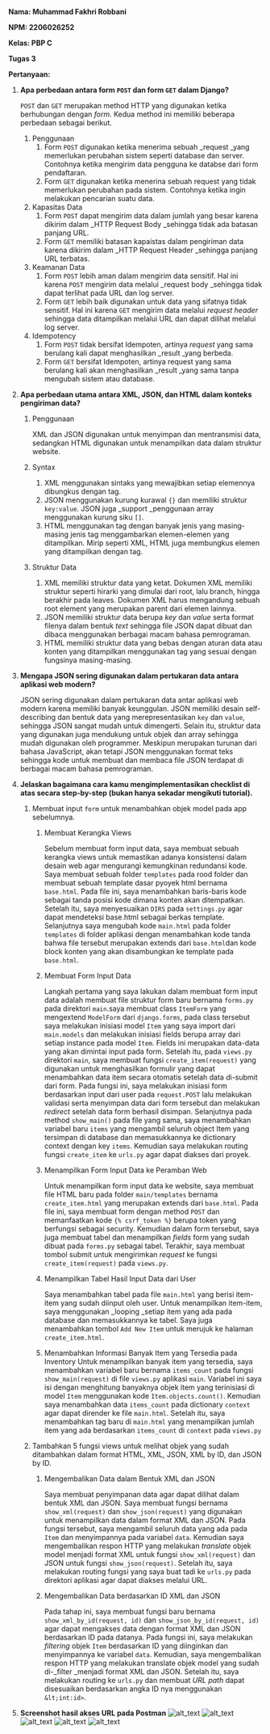 **Nama: Muhammad Fakhri Robbani**

**NPM: 2206026252**

**Kelas: PBP C**

**Tugas 3**

**Pertanyaan:**



1. **Apa perbedaan antara form `POST` dan form `GET` dalam Django?**

    `POST` dan `GET` merupakan method HTTP yang digunakan ketika berhubungan dengan _form_. Kedua method ini memiliki beberapa perbedaan sebagai berikut.
    
    1. Penggunaan
        1. Form `POST` digunakan ketika menerima sebuah _request _yang memerlukan perubahan sistem seperti database dan server. Contohnya ketika mengirim data pengguna ke databse dari form pendaftaran.
        2.  Form `GET` digunakan ketika menerina sebuah request yang tidak memerlukan perubahan pada sistem. Contohnya ketika ingin melakukan pencarian suatu data.
    2. Kapasitas Data
        1. Form `POST` dapat mengirim data dalam jumlah yang besar karena dikirim dalam _HTTP Request Body _sehingga tidak ada batasan panjang URL.
        2. Form `GET` memiliki batasan kapaistas dalam pengiriman data karena dikirim dalam _HTTP Request Header _sehingga panjang URL terbatas.
    3. Keamanan Data
        1. Form `POST` lebih aman dalam mengirim data sensitif. Hal ini karena `POST` mengirim data melalui _request body _sehingga tidak dapat terlihat pada URL dan log server.
        2. Form `GET` lebih baik digunakan untuk data yang sifatnya tidak sensitif. Hal ini karena `GET` mengirim data melalui _request header_ sehingga data ditampilkan melalui URL dan dapat dilihat melalui log server.
    4. Idempotency
        1. Form `POST` tidak bersifat Idempoten, artinya _request_ yang sama berulang kali dapat menghasilkan _result _yang berbeda.
        2. Form `GET` bersifat Idempoten, artinya request yang sama berulang kali akan menghasilkan _result _yang sama tanpa mengubah sistem atau database. 
2.  **Apa perbedaan utama antara XML, JSON, dan HTML dalam konteks pengiriman data?**
    1. Penggunaan
    
        XML dan JSON digunakan untuk menyimpan dan mentransmisi data, sedangkan HTML digunakan untuk menampilkan data dalam struktur website.
    
    2. Syntax
        1. XML menggunakan sintaks yang mewajibkan setiap elemennya dibungkus dengan tag.
        2. JSON menggunakan kurung kurawal `{}` dan memiliki struktur `key:value`. JSON juga _support _penggunaan array menggunakan kurung siku `[]`.
        3. HTML menggunakan tag dengan banyak jenis yang masing-masing jenis tag menggambarkan elemen-elemen yang ditampilkan. Mirip seperti XML, HTML juga membungkus elemen yang ditampilkan dengan tag.
    3. Struktur Data
        1. XML memiliki struktur data yang ketat. Dokumen XML memiliki struktur seperti hirarki yang dimulai dari root, lalu branch, hingga berakhir pada leaves. Dokumen XML harus mengandung sebuah root element yang merupakan parent dari elemen lainnya.
        2. JSON memiliki struktur data berupa _key_ dan _value_ serta format filenya dalam bentuk _text_ sehingga file JSON dapat dibuat dan dibaca menggunakan berbagai macam bahasa pemrograman.
        3. HTML memiliki struktur data yang bebas dengan aturan data atau konten yang ditampilkan menggunakan tag yang sesuai dengan fungsinya masing-masing.
3.  **Mengapa JSON sering digunakan dalam pertukaran data antara aplikasi web modern?**

    JSON sering digunakan dalam pertukaran data antar aplikasi web modern karena memiliki banyak keunggulan. JSON memiliki desain self-describing dan bentuk data yang merepresentasikan `key` dan `value`, sehingga JSON sangat mudah untuk dimengerti. Selain itu, struktur data yang digunakan juga mendukung untuk objek dan array sehingga mudah digunakan oleh programmer. Meskipun merupakan turunan dari bahasa JavaScript, akan tetapi JSON menggunakan format teks sehingga kode untuk membuat dan membaca file JSON terdapat di berbagai macam bahasa pemrograman.

4.  **Jelaskan bagaimana cara kamu mengimplementasikan checklist di atas secara step-by-step (bukan hanya sekadar mengikuti tutorial).**
    1. Membuat input `form` untuk menambahkan objek model pada app sebelumnya.
        1. Membuat Kerangka Views

            Sebelum membuat form input data, saya membuat sebuah kerangka views untuk memastikan adanya konsistensi dalam desain web agar mengurangi kemungkinan redundansi kode. Saya membuat sebuah folder `templates` pada rood folder dan membuat sebuah template dasar pyoyek html bernama `base.html`. Pada file ini, saya menambahkan baris-baris kode sebagai tanda posisi kode dimana konten akan ditempatkan. Setelah itu, saya menyesuaikan `DIRS` pada `settings.py` agar dapat mendeteksi base.html sebagai berkas template. Selanjutnya saya mengubah kode `main.html` pada folder `templates` di folder aplikasi dengan menambahkan kode tanda bahwa file tersebut merupakan extends dari `base.html`dan kode block konten yang akan disambungkan ke template pada `base.html`.

        2. Membuat Form Input Data

            Langkah pertama yang saya lakukan dalam membuat form input data adalah membuat file struktur form baru bernama `forms.py` pada direktori `main`.saya membuat class `ItemForm` yang mengextend `ModelForm` dari `django.forms`, pada class tersebut saya melakukan inisiasi model `Item` yang saya import dari `main.models` dan melakukan inisiasi fields berupa array dari setiap instance pada model `Item`. Fields ini merupakan data-data yang akan dimintai input pada form. Setelah itu, pada `views.py` direktori `main`, saya membuat fungsi `create_item(request)` yang digunakan untuk menghasilkan formulir yang dapat menambahkan data item secara otomatis setelah data di-submit dari form. Pada fungsi ini, saya melakukan inisiasi form berdasarkan input dari user pada `request.POST` lalu melakukan validasi serta menyimpan data dari form tersebut dan melakukan _redirect_ setelah data form berhasil disimpan. Selanjutnya pada method `show_main()` pada file yang sama, saya menambahkan variabel baru `items` yang mengambil seluruh object Item yang tersimpan di database dan memasukkannya ke dictionary context dengan key `items`. Kemudian saya melakukan routing fungsi `create_item` ke `urls.py` agar dapat diakses dari proyek. 

        3. Menampilkan Form Input Data ke Peramban Web

            Untuk menampilkan form input data ke website, saya membuat file HTML baru pada folder `main/templates` bernama `create_item.html` yang merupakan extends dari `base.html`. Pada file ini, saya membuat form dengan method `POST` dan memanfaatkan kode `{% csrf_token %}` berupa token yang berfungsi sebagai security. Kemudian dalam form tersebut, saya juga membuat tabel dan menampilkan _fields_ form yang sudah dibuat pada `forms.py` sebagai tabel. Terakhir, saya membuat tombol submit untuk mengirimkan _request_ ke fungsi `create_item(request)` pada `views.py`.

        4. Menampilkan Tabel Hasil Input Data dari User

            Saya menambahkan tabel pada file `main.html` yang berisi item-item yang sudah diinput oleh user. Untuk menampilkan item-item, saya menggunakan _looping _setiap item yang ada pada database dan memasukkannya ke tabel. Saya juga menambahkan tombol `Add New Item` untuk merujuk ke halaman `create_item.html`.
            
        5. Menambahkan Informasi Banyak Item yang Tersedia pada Inventory
            Untuk menampilkan banyak item yang tersedia, saya menambahkan variabel baru bernama `items_count` pada fungsi `show_main(request)` di file `views.py` aplikasi `main`. Variabel ini saya isi dengan menghitung banyaknya objek item yang terinisiasi di model `Item` menggunakan kode `Item.objects.count()`. Kemudian saya menambahkan data `items_count` pada dictionary `context` agar dapat dirender ke file `main.html`. Setelah itu, saya menambahkan tag baru di `main.html` yang menampilkan jumlah item yang ada berdasarkan `items_count` di `context` pada `views.py`


    2. Tambahkan 5 fungsi views untuk melihat objek yang sudah ditambahkan dalam format HTML, XML, JSON, XML by ID, dan JSON by ID.
        1. Mengembalikan Data dalam Bentuk XML dan JSON

            Saya membuat penyimpanan data agar dapat dilihat dalam bentuk XML dan JSON. Saya membuat fungsi bernama `show_xml(request)` dan `show_json(request)` yang digunakan untuk menampilkan data dalam format XML dan JSON. Pada fungsi tersebut, saya mengambil seluruh data yang ada pada `Item` dan menyimpannya pada variabel `data`. Kemudian saya mengembalikan respon HTTP yang melakukan _translate_ objek model menjadi format XML untuk fungsi `show_xml(request)` dan JSON untuk fungsi `show_json(request)`. Setelah itu, saya melakukan routing fungsi yang saya buat tadi ke `urls.py` pada direktori aplikasi agar dapat diakses melalui URL.

        2. Mengembalikan Data berdasarkan ID XML dan JSON

            Pada tahap ini, saya membuat fungsi baru bernama `show_xml_by_id(request, id)` dan `show_json_by_id(request, id)` agar dapat mengakses data dengan format XML dan JSON berdasarkan ID pada datanya. Pada fungsi ini, saya melakukan _filtering_ objek `Item` berdasarkan ID yang diinginkan dan menyimpannya ke variabel `data`. Kemudian, saya mengembalikan respon HTTP yang melakukan translate objek model yang sudah di-_filter _menjadi format XML dan JSON. Setelah itu, saya melakukan routing ke `urls.py` dan membuat _URL path_ dapat disesuaikan berdasarkan angka ID nya menggunakan `&lt;int:id>`.

5. **Screenshot hasil akses URL pada Postman**
![alt_text](images/create-item.png)
![alt_text](images/xml.png)
![alt_text](images/xml-1.png)
![alt_text](images/json.png)
![alt_text](images/json-1.png)